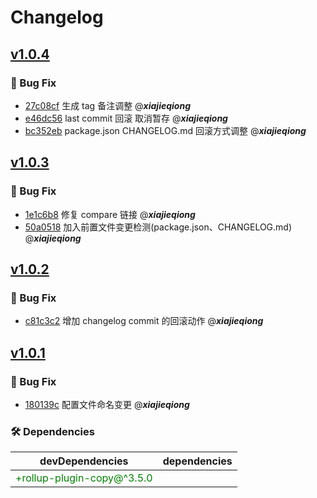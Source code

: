 # Changelog

## [v1.0.4](https://github.com/xjq7/changelog/compare/v1.0.3...v1.0.4)

### 🐛 Bug Fix

- [27c08cf](https://github.com/xjq7/changelog/commit/27c08cf8990c8b8b29d1176a0a4418ee831cc021) 生成 tag 备注调整 @***xiajieqiong***
- [e46dc56](https://github.com/xjq7/changelog/commit/e46dc56adb9609353477387513fb72edc9a81f58) last commit 回滚 取消暂存 @***xiajieqiong***
- [bc352eb](https://github.com/xjq7/changelog/commit/bc352eb70c346c664a2cda7ac45718f6d1de394d) package.json CHANGELOG.md 回滚方式调整 @***xiajieqiong***

## [v1.0.3](https://github.com/xjq7/changelog/-/compare/v1.0.2...v1.0.3)

### 🐛 Bug Fix

- [1e1c6b8](https://github.com/xjq7/changelog/commit/1e1c6b8cb4069ab43d836400e4a8b45793988d59) 修复 compare 链接 @***xiajieqiong***
- [50a0518](https://github.com/xjq7/changelog/commit/50a0518b6f8b7cbd8a51abd678e6bd88d0793d28) 加入前置文件变更检测(package.json、CHANGELOG.md) @***xiajieqiong***

## [v1.0.2](https://github.com/xjq7/changelog/-/compare/v1.0.1...v1.0.2)

### 🐛 Bug Fix

- [c81c3c2](https://github.com/xjq7/changelog/-/commit/c81c3c2ba1ba2d64cf532889f117dbfe68a015e4) 增加 changelog commit 的回滚动作 @***xiajieqiong***

## [v1.0.1](https://github.com/xjq7/changelog/-/compare/v1.0.0...v1.0.1)

### 🐛 Bug Fix

- [180139c](https://github.com/xjq7/changelog/-/commit/180139c58d34a35e34aac837d71a17276092c3ce) 配置文件命名变更 @***xiajieqiong***

### 🛠️ Dependencies

| devDependencies                           | dependencies                                                                                                    |
| ----------------------------------------- | ----------------------------------------- |
|<span style="color: green;">+rollup-plugin-copy@^3.5.0</span>|

